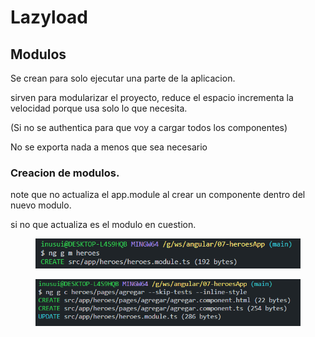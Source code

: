 # Lazyload

## Modulos

Se crean para solo ejecutar una parte de la aplicacion.&#x20;

sirven para modularizar el proyecto, reduce el espacio incrementa la velocidad porque usa solo lo que necesita.&#x20;

(Si no se authentica para que voy a cargar todos los componentes)

No se exporta nada a menos que sea necesario



### Creacion de modulos.&#x20;

note que no actualiza el app.module al crear un componente dentro del nuevo modulo.&#x20;

si no que actualiza es el modulo en cuestion.&#x20;

<figure><img src=".gitbook/assets/image (2) (1).png" alt=""><figcaption></figcaption></figure>

<figure><img src=".gitbook/assets/image (5) (1).png" alt=""><figcaption></figcaption></figure>

